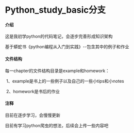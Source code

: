 # Python_study_basic分支



#### 介绍

这是我初学python的代码笔记，会逐步完善形成知识架构

基于蟒蛇书《python编程从入门到实践》--包含其中的例子和作业



#### 文件结构

每一chapter的文件结构目录是example和homework：

​	1、example是书上的一些例子以及自己的一些小tips和小notes

​	2、homework是书后的作业



#### 注释

目前在逐步学习，会慢慢更新



目前有学习python爬虫的想法，后续会上传一些内容吧



